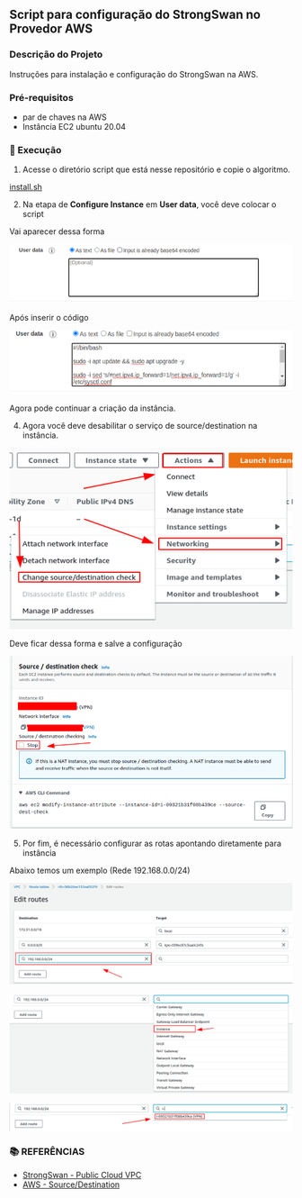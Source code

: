 ## Script para configuração do StrongSwan no Provedor AWS

### Descrição do Projeto
Instruções para instalação e configuração do StrongSwan na AWS.

### Pré-requisitos
- par de chaves na AWS
- Instância EC2 ubuntu 20.04

### 🚀 Execução
1. Acesse o diretório script que está nesse repositório e copie o algoritmo.

[install.sh](https://github.com/aureliomalheiros/config-vpnipsec-aws/blob/dev/script/install.sh)

2. Na etapa de **Configure Instance** em **User data**, você deve colocar o script

Vai aparecer dessa forma
<p>
    <img alt="User Data" src="images/user-data.png">
</p>

Após inserir o código
<p>
    <img alt="User Data" src="images/user-data1.png">
</p>

Agora pode continuar a criação da instância.

4. Agora você deve desabilitar o serviço de source/destination na instância.
<p>
    <img alt="User Data" src="images/source-destination01.png">
</p>

Deve ficar dessa forma e salve a configuração

<p>
    <img alt="User Data" src="images/source-destination02.png">
</p>

5. Por fim, é necessário configurar as rotas apontando diretamente para instância

Abaixo temos um exemplo (Rede 192.168.0.0/24)

<p>
    <img alt="User Data" src="images/route.png">
</p>

<p>
    <img alt="User Data" src="images/route01.png">
</p>

<p>
    <img alt="User Data" src="images/route02.png">
</p>


### **:books: REFERÊNCIAS**

- [StrongSwan - Public Cloud VPC](https://wiki.strongswan.org/projects/strongswan/wiki/AwsVpc)
- [AWS - Source/Destination](https://docs.aws.amazon.com/pt_br/vpc/latest/userguide/VPC_NAT_Instance.html)


